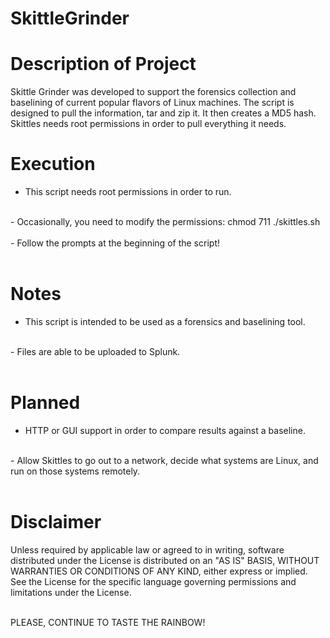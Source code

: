 # SkittleGrinder
# Description of Project <br>

Skittle Grinder was developed to support the forensics collection and baselining of current popular flavors of Linux machines. The script is designed to pull the information, tar and zip it. It then creates a MD5 hash. Skittles needs root permissions in order to pull everything it needs.<br>

# Execution <br>
- This script needs root permissions in order to run.<br>
<br>
- Occasionally, you need to modify the permissions: chmod 711 ./skittles.sh<br>
<br>
- Follow the prompts at the beginning of the script!<br>
<br>

# Notes<br>
- This script is intended to be used as a forensics and baselining tool. <br>
<br>
- Files are able to be uploaded to Splunk. <br>
<br>

# Planned<br>
- HTTP or GUI support in order to compare results against a baseline.<br>
<br>
- Allow Skittles to go out to a network, decide what systems are Linux, and run on those systems remotely.<br>
<br>

# Disclaimer <br>

Unless required by applicable law or agreed to in writing, software distributed under the License is distributed on an "AS IS" BASIS, WITHOUT WARRANTIES OR CONDITIONS OF ANY KIND, either express or implied. See the License for the specific language governing permissions and limitations under the License. <br>
<br>

PLEASE, CONTINUE TO TASTE THE RAINBOW! <br>

